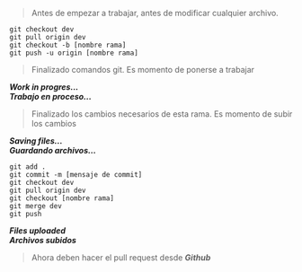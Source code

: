 > Antes de empezar a trabajar, antes de modificar cualquier archivo.  

```
git checkout dev
git pull origin dev
git checkout -b [nombre rama]
git push -u origin [nombre rama]
```

> Finalizado comandos git. Es momento de ponerse a trabajar

***Work in progres...***  
***Trabajo en proceso...***

> Finalizado los cambios necesarios de esta rama. Es momento de subir los cambios

***Saving files...***   
***Guardando archivos...***

    git add .
    git commit -m [mensaje de commit]
    git checkout dev
    git pull origin dev
    git checkout [nombre rama]
    git merge dev
    git push

***Files uploaded***  
***Archivos subidos***
 
 >Ahora deben hacer el pull request desde ***Github***